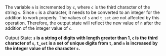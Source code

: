 The variable `n` is incremented by `c`, where `c` is the third character of the string `s`. Since `c` is a character, it needs to be converted to an integer for the addition to work properly. The values of `s` and `t_set` are not affected by this operation. Therefore, the output state will reflect the new value of `n` after the addition of the integer value of `c`.

Output State: **`s` is a string of digits with length greater than 1, `c` is the third character of `s`, `t_set` is a set of unique digits from `t`, and `n` is increased by the integer value of the character `c`.**